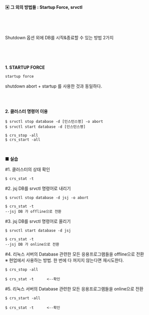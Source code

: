 **▣ 그 외의 방법들 : Startup Force, srvctl**  

<br/>
<br/>
<br/>
  
Shutdown 옵션 외에 DB를 시작&종료할 수 있는 방법 2가지  

<br/>
<br/>
<br/>

**1. STARTUP FORCE**  
```
startup force
```  
shutdown abort + startup 를 사용한 것과 동일하다.  

<br/>
<br/>

**2. 클러스터 명령어 이용**  
```
$ srvctl stop database -d [인스턴스명] -o abort
$ srvctl start database -d [인스턴스명]

$ crs_stop -all
$ crs_start -all
```

<br/>

**■ 실습**  

#1. 클러스터의 상태 확인
```
$ crs_stat -t
```  

#2. jsj DB를 srvctl 명령어로 내리기
```
$ srvctl stop database -d jsj -o abort

$ crs_stat -t
--jsj DB 가 offline으로 전환
```

#3. jsj DB를 srvctl 명령어로 올리기
```
$ srvctl start database -d jsj

$ crs_stat -t
--jsj DB 가 online으로 전환
```

#4. 리눅스 서버의 Database 관련한 모든 응용프로그램들을 offline으로 전환  
※ 현업에서 사용하는 방법. 한 번에 다 꺼지지 않는다면 재시도한다.  
```
$ crs_stop -all

$ crs_stat -t      <--확인
```

#5. 리눅스 서버의 Database 관련한 모든 응용프로그램들을 online으로 전환
```
$ crs_start -all

$ crs_stat -t      <--확인
```



